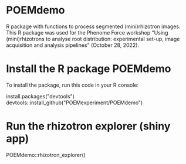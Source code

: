 # POEMdemo
R package with functions to process segmented (mini)rhizotron images. This R package was used for the Phenome Force workshop "Using (mini)rhizotrons to analyse root distribution: experimental set-up, image acquisition and analysis pipelines" (October 28, 2022).

# Install the R package POEMdemo

To install the package, run this code in your R console:

install.packages("devtools")  
devtools::install_github("POEMexperiment/POEMdemo")

# Run the rhizotron explorer (shiny app)
POEMdemo::rhizotron_explorer()
